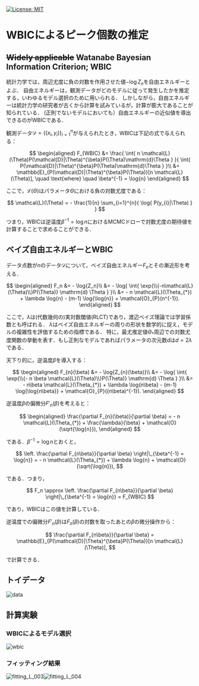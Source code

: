[![License: MIT](https://img.shields.io/badge/License-MIT-yellow.svg)](https://opensource.org/licenses/MIT)

# WBICによるピーク個数の推定

## ~~Widely applicable~~ Watanabe Bayesian Information Criterion; WBIC
統計力学では，周辺尤度に負の対数を作用させた値$`-\log{Z_n}`$を自由エネルギーとよぶ．
自由エネルギーは，観測データがどのモデルに従って発生したかを推定する，いわゆるモデル選択のために用いられる．
しかしながら，自由エネルギーは統計力学の研究者が古くから計算を試みているが，計算が膨大であることが知られている．
(正則でないモデルにおいても）自由エネルギーの近似値を導出できるのがWBICである．

観測データ$`\mathcal{D}=\{(x_i, y_i)\}_{i=1}^{n}`$が与えられたとき，WBICは下記の式で与えられる：

$$
\begin{aligned}
  F_{WBIC} &= \frac{
                \int{ n \mathcal{L}(\Theta)P(\mathcal{D}|\Theta)^{\beta}P(\Theta)\mathrm{d}\Theta }
              }{
                \int{ P(\mathcal{D}|\Theta)^{\beta}P(\Theta)\mathrm{d}\Theta }
              }\\
  &= \mathbb{E}_{P(\mathcal{D}|\Theta)^{\beta}P(\Theta)}[n \mathcal{L}(\Theta)],
  \quad \text{where} \quad \beta^{-1} = \log{n}
\end{aligned}
$$

ここで，$`\mathcal{L}(\Theta)`$はパラメータ$`\Theta`$における負の対数尤度である：

$$
  \mathcal{L}(\Theta) = - \frac{1}{n} \sum_{i=1}^{n}{ \log{ P(y_{i}|\Theta) } }
$$

つまり，WBICは逆温度$`\beta^{-1} = \log{n}`$におけるMCMCドローで対数尤度の期待値を計算することで求めることができる．

## ベイズ自由エネルギーとWBIC
データ点数が$`n`$のデータ$`\mathcal{D}`$について，ベイズ自由エネルギー$`F_n`$とその漸近形を考える．

$$
\begin{aligned}
  F_n &= - \log{Z_n}\\
    &= - \log{ \int{ \exp{\\{-n\mathcal{L}(\Theta)\\}P(\Theta)} \mathrm{d} \Theta } }\\
    &= - n \mathcal{L}(\Theta_{*}) + \lambda \log{n} - (m-1) \log{\log{n}} + \mathcal{O}_{P}(n^{-1}).
\end{aligned}
$$

ここで，$`\lambda`$は(代数幾何の)実対数閾値(RLCT)であり，渡辺ベイズ理論では学習係数とも呼ばれる．
$`\lambda`$はベイズ自由エネルギーの周りの形状を数学的に捉え，モデルの複雑性を評価するための指標である．
特に，最尤推定値$`\Theta_{*}`$周辺での対数尤度関数の挙動を表す．もし正則なモデルであればパラメータの次元数$`d`$は$`d=2\lambda`$である．

天下り的に，逆温度$`\beta`$を導入する：

$$
\begin{aligned}
  F_{n}(\beta) &= - \log{Z_{n}(\beta)}\\
    &= - \log{ \int{ \exp{\\{- n \beta \mathcal{L}(\Theta)\\}P(\Theta)} \mathrm{d} \Theta } }\\
    &= - n\beta \mathcal{L}(\Theta_{*}) + \lambda \log{n\beta} - (m-1) \log{\log{n\beta}} + \mathcal{O}_{P}((n\beta)^{-1}).
\end{aligned}
$$

逆温度$`\beta`$の偏微分$`F'_{n}(\beta)`$を考えると：

$$
\begin{aligned}
  \frac{\partial F_{n}(\beta)}{\partial \beta} = - n \mathcal{L}(\Theta_{*}) + \frac{\lambda}{\beta} + \mathcal{O}(\sqrt{\log{n}}),
\end{aligned}
$$

である．$`\beta^{-1} = \log{n}`$とおくと，

$$
  \left. \frac{\partial F_{n\beta}}{\partial \beta} \right|\_{\beta^{-1} = \log{n}} = - n \mathcal{L}(\Theta_{*}) + \lambda \log{n} + \mathcal{O}(\sqrt{\log{n}}),
$$

である．つまり，

$$
  F_n \approx \left. \frac{\partial F_{n\beta}}{\partial \beta} \right|\_{\beta^{-1} = \log{n}} = F_{WBIC}
$$

であり，WBICはこの値を計算している．

逆温度での偏微分$`F'_{n}(\beta)`$は$`F_{n}(\beta)`$の対数を取ったあとの$`\beta`$の微分操作から：

$$
  \frac{\partial F_{n\beta}}{\partial \beta} = \mathbb{E}_{P(\mathcal{D}|\Theta)^{\beta}P(\Theta)}[n \mathcal{L}(\Theta)],
$$

で計算できる．

## トイデータ

![data](https://github.com/user-attachments/assets/a00186c2-6fcf-485d-a5f5-f22ac95c0036)

## 計算実験

### WBICによるモデル選択

![wbic](https://github.com/user-attachments/assets/eb90503b-a191-44aa-8391-85aaa0804259)


### フィッティング結果

![fitting_L_003](https://github.com/user-attachments/assets/e6e0b702-80e8-414a-8872-2b17487993cb)![fitting_L_004](https://github.com/user-attachments/assets/5dea02cd-7bb1-4a72-8632-25e8a339ca3e)

